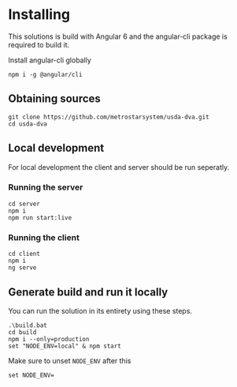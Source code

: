 # Installing

This solutions is build with Angular 6 and the angular-cli package is required to build it.

Install angular-cli globally
```
npm i -g @angular/cli
```

## Obtaining sources
```
git clone https://github.com/metrostarsystem/usda-dva.git
cd usda-dva
```

## Local development

For local development the client and server should be run seperatly.

### Running the server
```
cd server
npm i
npm run start:live
```

### Running the client
```
cd client
npm i
ng serve
```

## Generate build and run it locally

You can run the solution in its entirety using these steps. 

```
.\build.bat
cd build
npm i --only=production
set "NODE_ENV=local" & npm start
```

Make sure to unset `NODE_ENV` after this
```
set NODE_ENV=
```